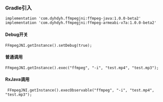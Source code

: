 ### Gradle引入
```
implementation 'com.dyhdyh.ffmpegjni:ffmpeg-java:1.0.0-beta2'
implementation 'com.dyhdyh.ffmpegjni:ffmpeg-armeabi-v7a:1.0.0-beta2'
```

#### Debug开关
```
FFmpegJNI.getInstance().setDebug(true);
```

#### 普通调用
```
FFmpegJNI.getInstance().exec("ffmpeg", "-i", "test.mp4", "test.mp3");
```
#### RxJava调用
```
 FFmpegJNI.getInstance().execObservable("ffmpeg", "-i", "test.mp4", "test.mp3");
```
